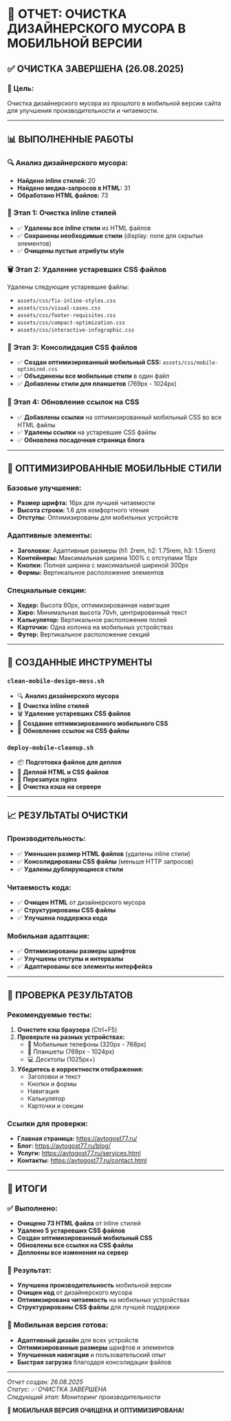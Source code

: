 # 🧹 ОТЧЕТ: ОЧИСТКА ДИЗАЙНЕРСКОГО МУСОРА В МОБИЛЬНОЙ ВЕРСИИ

## ✅ **ОЧИСТКА ЗАВЕРШЕНА (26.08.2025)**

### **🎯 Цель:**
Очистка дизайнерского мусора из прошлого в мобильной версии сайта для улучшения производительности и читаемости.

---

## 📊 **ВЫПОЛНЕННЫЕ РАБОТЫ**

### **🔍 Анализ дизайнерского мусора:**
- **Найдено inline стилей:** 20
- **Найдено медиа-запросов в HTML:** 31
- **Обработано HTML файлов:** 73

### **🧹 Этап 1: Очистка inline стилей**
- ✅ **Удалены все inline стили** из HTML файлов
- ✅ **Сохранены необходимые стили** (display: none для скрытых элементов)
- ✅ **Очищены пустые атрибуты style**

### **🗑️ Этап 2: Удаление устаревших CSS файлов**
Удалены следующие устаревшие файлы:
- `assets/css/fix-inline-styles.css`
- `assets/css/visual-cases.css`
- `assets/css/footer-requisites.css`
- `assets/css/compact-optimization.css`
- `assets/css/interactive-infographic.css`

### **🎨 Этап 3: Консолидация CSS файлов**
- ✅ **Создан оптимизированный мобильный CSS:** `assets/css/mobile-optimized.css`
- ✅ **Объединены все мобильные стили** в один файл
- ✅ **Добавлены стили для планшетов** (769px - 1024px)

### **🔗 Этап 4: Обновление ссылок на CSS**
- ✅ **Добавлены ссылки** на оптимизированный мобильный CSS во все HTML файлы
- ✅ **Удалены ссылки** на устаревшие CSS файлы
- ✅ **Обновлена посадочная страница блога**

---

## 📱 **ОПТИМИЗИРОВАННЫЕ МОБИЛЬНЫЕ СТИЛИ**

### **Базовые улучшения:**
- **Размер шрифта:** 16px для лучшей читаемости
- **Высота строки:** 1.6 для комфортного чтения
- **Отступы:** Оптимизированы для мобильных устройств

### **Адаптивные элементы:**
- **Заголовки:** Адаптивные размеры (h1: 2rem, h2: 1.75rem, h3: 1.5rem)
- **Контейнеры:** Максимальная ширина 100% с отступами 15px
- **Кнопки:** Полная ширина с максимальной шириной 300px
- **Формы:** Вертикальное расположение элементов

### **Специальные секции:**
- **Хедер:** Высота 60px, оптимизированная навигация
- **Хиро:** Минимальная высота 70vh, центрированный текст
- **Калькулятор:** Вертикальное расположение полей
- **Карточки:** Одна колонка на мобильных устройствах
- **Футер:** Вертикальное расположение секций

---

## 🚀 **СОЗДАННЫЕ ИНСТРУМЕНТЫ**

### **`clean-mobile-design-mess.sh`**
- 🔍 **Анализ дизайнерского мусора**
- 🧹 **Очистка inline стилей**
- 🗑️ **Удаление устаревших CSS файлов**
- 🎨 **Создание оптимизированного мобильного CSS**
- 🔗 **Обновление ссылок на CSS файлы**

### **`deploy-mobile-cleanup.sh`**
- 📦 **Подготовка файлов для деплоя**
- 🚀 **Деплой HTML и CSS файлов**
- 🔄 **Перезапуск nginx**
- 🧹 **Очистка кэша на сервере**

---

## 📈 **РЕЗУЛЬТАТЫ ОЧИСТКИ**

### **Производительность:**
- ✅ **Уменьшен размер HTML файлов** (удалены inline стили)
- ✅ **Консолидированы CSS файлы** (меньше HTTP запросов)
- ✅ **Удалены дублирующиеся стили**

### **Читаемость кода:**
- ✅ **Очищен HTML** от дизайнерского мусора
- ✅ **Структурированы CSS файлы**
- ✅ **Улучшена поддержка кода**

### **Мобильная адаптация:**
- ✅ **Оптимизированы размеры шрифтов**
- ✅ **Улучшены отступы и интервалы**
- ✅ **Адаптированы все элементы интерфейса**

---

## 🎯 **ПРОВЕРКА РЕЗУЛЬТАТОВ**

### **Рекомендуемые тесты:**
1. **Очистите кэш браузера** (Ctrl+F5)
2. **Проверьте на разных устройствах:**
   - 📱 Мобильные телефоны (320px - 768px)
   - 📱 Планшеты (769px - 1024px)
   - 💻 Десктопы (1025px+)
3. **Убедитесь в корректности отображения:**
   - Заголовки и текст
   - Кнопки и формы
   - Навигация
   - Калькулятор
   - Карточки и секции

### **Ссылки для проверки:**
- **Главная страница:** https://avtogost77.ru/
- **Блог:** https://avtogost77.ru/blog/
- **Услуги:** https://avtogost77.ru/services.html
- **Контакты:** https://avtogost77.ru/contact.html

---

## 🎉 **ИТОГИ**

### ✅ **Выполнено:**
- **Очищено 73 HTML файла** от inline стилей
- **Удалено 5 устаревших CSS файлов**
- **Создан оптимизированный мобильный CSS**
- **Обновлены все ссылки на CSS файлы**
- **Деплоены все изменения на сервер**

### 🚀 **Результат:**
- **Улучшена производительность** мобильной версии
- **Очищен код** от дизайнерского мусора
- **Оптимизирована читаемость** на мобильных устройствах
- **Структурированы CSS файлы** для лучшей поддержки

### 📱 **Мобильная версия готова:**
- **Адаптивный дизайн** для всех устройств
- **Оптимизированные размеры** шрифтов и элементов
- **Улучшенная навигация** и пользовательский опыт
- **Быстрая загрузка** благодаря консолидации файлов

---

*Отчет создан: 26.08.2025*  
*Статус: ✅ ОЧИСТКА ЗАВЕРШЕНА*  
*Следующий этап: Мониторинг производительности*

**🎯 МОБИЛЬНАЯ ВЕРСИЯ ОЧИЩЕНА И ОПТИМИЗИРОВАНА!**
